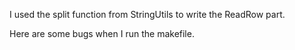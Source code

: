 I used the split function from StringUtils to write the ReadRow part.

Here are some bugs when I run the makefile.